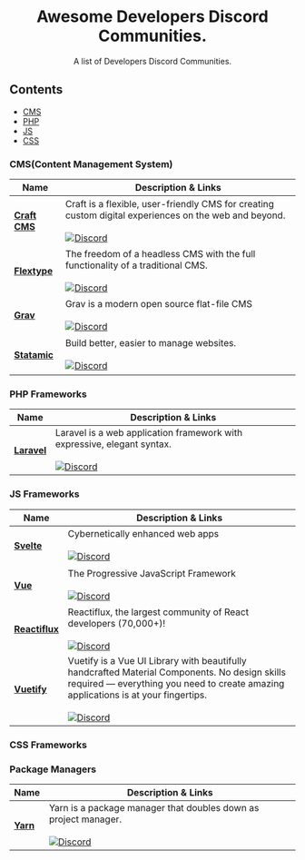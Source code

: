 <h1 align="center">Awesome Developers Discord Communities.</h1>
<p align="center">A list of Developers Discord Communities.</p>

  
## Contents
- [CMS](#cms)
- [PHP](#php)
- [JS](#js)
- [CSS](#css)

### CMS(Content Management System)
| Name | Description & Links |
| --- | --- |
| <h4>[Craft CMS](https://craftcms.com)</h4>| Craft is a flexible, user-friendly CMS for creating custom digital experiences on the web and beyond. <br><br> [![Discord](https://img.shields.io/discord/456442477667418113.svg?logo=discord&color=black&label=Discord%20Chat)](https://craftcms.com/discord) |
| <h4>[Flextype](https://flextype.org)</h4> | The freedom of a headless CMS with the full functionality of a traditional CMS. <br><br> [![Discord](https://img.shields.io/discord/423097982498635778.svg?logo=discord&color=black&label=Discord%20Chat)](https://flextype.org/en/discord) |
| <h4>[Grav](https://getgrav.org)</h4> | Grav is a modern open source flat-file CMS <br><br> [![Discord](https://img.shields.io/discord/501836936584101899.svg?logo=discord&color=black&label=Discord%20Chat)](https://chat.getgrav.org)|
| <h4>[Statamic](https://statamic.com)</h4> | Build better, easier to manage websites. <br><br> [![Discord](https://img.shields.io/discord/489818810157891584.svg?logo=discord&color=black&label=Discord%20Chat)](https://statamic.com/discord) |

### PHP Frameworks
| Name | Description & Links |
| --- | --- |
| <h4>[Laravel](https://laravel.com)</h4> | Laravel is a web application framework with expressive, elegant syntax. <br><br> [![Discord](https://img.shields.io/discord/297040613688475649.svg?logo=discord&color=black&label=Discord%20Chat)](https://discord.com/invite/mPZNm7A)|

### JS Frameworks
| Name | Description & Links |
| --- | --- |
| <h4>[Svelte](https://svelte.dev)</h4> | Cybernetically enhanced web apps <br><br> [![Discord](https://img.shields.io/discord/457912077277855764.svg?logo=discord&color=black&label=Discord%20Chat)](https://svelte.dev/chat) |
| <h4>[Vue](https://vuejs.org)</h4> | The Progressive JavaScript Framework <br><br> [![Discord](https://img.shields.io/discord/325477692906536972.svg?logo=discord&color=black&label=Discord%20Chat)](https://chat.vuejs.org/)|
| <h4>[Reactiflux](https://www.reactiflux.com)</h4> | Reactiflux, the largest community of React developers (70,000+)! <br><br> [![Discord](https://img.shields.io/discord/102860784329052160.svg?logo=discord&color=black&label=Discord%20Chat)](https://discord.com/invite/reactiflux)|
| <h4>[Vuetify](https://vuetifyjs.com/en/)</h4> | Vuetify is a Vue UI Library with beautifully handcrafted Material Components. No design skills required — everything you need to create amazing applications is at your fingertips. <br><br> [![Discord](https://img.shields.io/discord/102860784329052160.svg?logo=discord&color=black&label=Discord%20Chat)](https://discord.com/invite/vuetifyjs) |

### CSS Frameworks

### Package Managers
| Name | Description & Links |
| --- | --- |
| <h4>[Yarn](https://yarnpkg.com)</h4> | Yarn is a package manager that doubles down as project manager. <br><br> [![Discord](https://img.shields.io/discord/226791405589233664.svg?logo=discord&color=black&label=Discord%20Chat)](http://discord.gg/yarnpkg)|
